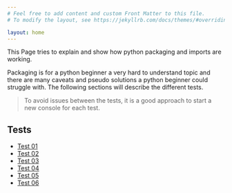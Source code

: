 ```yaml
---
# Feel free to add content and custom Front Matter to this file.
# To modify the layout, see https://jekyllrb.com/docs/themes/#overriding-theme-defaults

layout: home
---
```


This Page tries to explain and show how python packaging and imports are working.

Packaging is for a python beginner a very hard to understand topic and there are many caveats and pseudo solutions a python beginner could struggle with.
The following sections will describe the different tests.

> To avoid issues between the tests, it is a good approach to start a new console for each test.

## Tests

- [Test 01](https://makanu.github.io/pyimport-explained/test01)
- [Test 02](https://makanu.github.io/pyimport-explained/test02)
- [Test 03](https://makanu.github.io/pyimport-explained/test03)
- [Test 04](https://makanu.github.io/pyimport-explained/test04)
- [Test 05](https://makanu.github.io/pyimport-explained/test05)
- [Test 06](https://makanu.github.io/pyimport-explained/test06)
